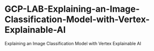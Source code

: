 # GCP-LAB-Explaining-an-Image-Classification-Model-with-Vertex-Explainable-AI
Explaining an Image Classification Model with Vertex Explainable AI
